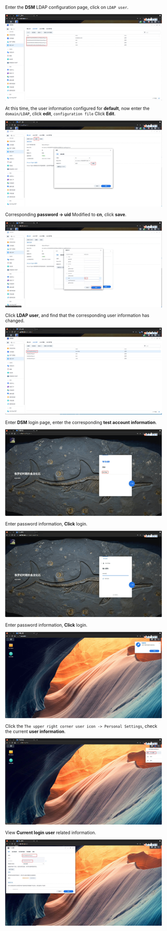 <IntegrationDetailCard :title="`Use ${$localeConfig.brandName} login DSM`">

Enter the **DSM** LDAP configuration page, click on `LDAP user`.

<img src="../../images/integration/ldap-dsm/1-12.png" class="md-img-padding" />

At this time, the user information configured for **default**, now enter the `domain/LDAP`, click **edit**, `configuration file` Click **Edit**.

<img src="../../images/integration/ldap-dsm/1-13.png" class="md-img-padding" />

Corresponding **password -> uid** Modified to **cn**, click **save**.

<img src="../../images/integration/ldap-dsm/1-14.png" class="md-img-padding" />

Click **LDAP user**, and find that the corresponding user information has changed.

<img src="../../images/integration/ldap-dsm/1-16.png" class="md-img-padding" />

Enter **DSM** login page, enter the corresponding **test account information**.

<img src="../../images/integration/ldap-dsm/3-1.png" class="md-img-padding" />

Enter password information, **Click** login.

<img src="../../images/integration/ldap-dsm/3-2.png" class="md-img-padding" />

Enter password information, **Click** login.

<img src="../../images/integration/ldap-dsm/3-3.png" class="md-img-padding" />

Click the `The upper right corner user icon -> Personal Settings`, check the current **user information**.

<img src="../../images/integration/ldap-dsm/3-4.png" class="md-img-padding" />

View **Current login user** related information.

<img src="../../images/integration/ldap-dsm/3-5.png" class="md-img-padding" />

</IntegrationDetailCard>
